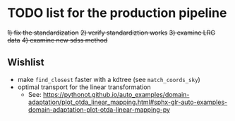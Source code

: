 # TODO list for the production pipeline

~~1) fix the standardization~~
~~2) verify standardiztion works~~
~~3) examine LRG data~~
~~4) examine new sdss method~~

## Wishlist

- make `find_closest` faster with a kdtree (see `match_coords_sky`)
- optimal transport for the linear transformation
  - See: <https://pythonot.github.io/auto_examples/domain-adaptation/plot_otda_linear_mapping.html#sphx-glr-auto-examples-domain-adaptation-plot-otda-linear-mapping-py>
